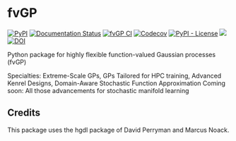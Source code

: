 # fvGP

[![PyPI](https://img.shields.io/pypi/v/fvGP)](https://pypi.org/project/fvgp/)
[![Documentation Status](https://readthedocs.org/projects/gpcam/badge/?version=latest)](https://gpcam.readthedocs.io/en/latest/?badge=latest)
[![fvGP CI](https://github.com/lbl-camera/fvGP/actions/workflows/fvGP-CI.yml/badge.svg)](https://github.com/lbl-camera/fvGP/actions/workflows/fvGP-CI.yml)
[![Codecov](https://img.shields.io/codecov/c/github/lbl-camera/fvGP)](https://app.codecov.io/gh/lbl-camera/fvGP)
[![PyPI - License](https://img.shields.io/badge/license-GPL%20v3-lightgrey)](https://pypi.org/project/fvgp/)
[<img src="https://img.shields.io/badge/slack-@gpCAM-purple.svg?logo=slack">](https://gpCAM.slack.com/)
[![DOI](https://zenodo.org/badge/434769505.svg)](https://zenodo.org/badge/latestdoi/434769505)


Python package for highly flexible function-valued Gaussian processes (fvGP)

Specialties: Extreme-Scale GPs, GPs Tailored for HPC training, Advanced Kenrel Designs, Domain-Aware Stochastic Function Approximation
Coming soon: All those advancements for stochastic manifold learning

## Credits

This package uses the hgdl package of David Perryman and Marcus Noack.


